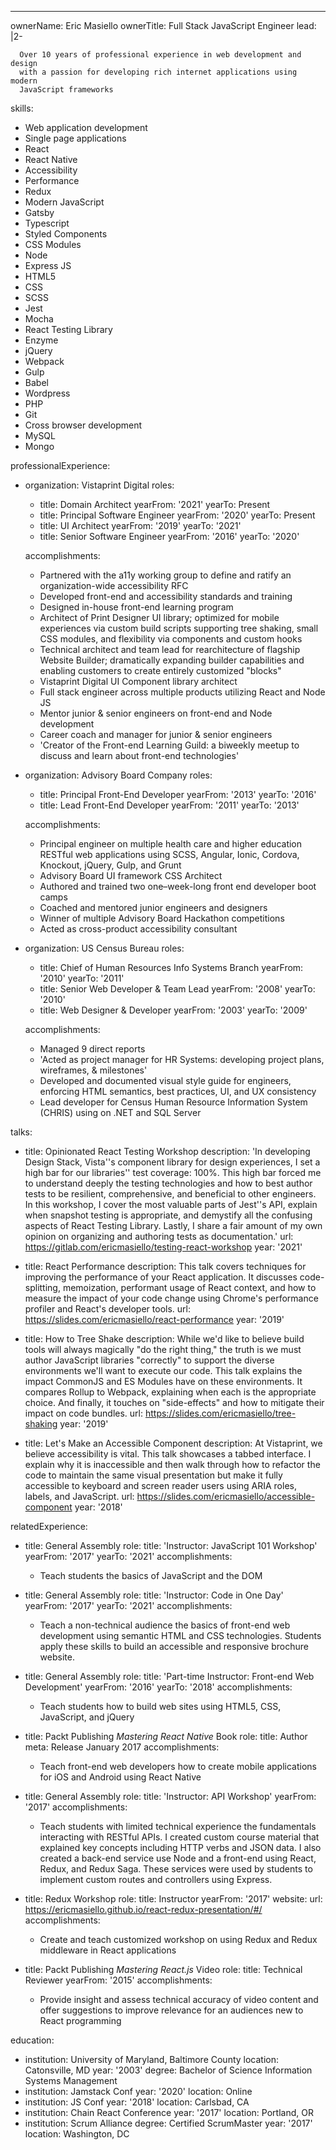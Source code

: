 ---

ownerName: Eric Masiello
ownerTitle: Full Stack JavaScript Engineer
lead: |2-

      Over 10 years of professional experience in web development and design
      with a passion for developing rich internet applications using modern
      JavaScript frameworks

skills:

- Web application development
- Single page applications
- React
- React Native
- Accessibility
- Performance
- Redux
- Modern JavaScript
- Gatsby
- Typescript
- Styled Components
- CSS Modules
- Node
- Express JS
- HTML5
- CSS
- SCSS
- Jest
- Mocha
- React Testing Library
- Enzyme
- jQuery
- Webpack
- Gulp
- Babel
- Wordpress
- PHP
- Git
- Cross browser development
- MySQL
- Mongo

professionalExperience:

- organization: Vistaprint Digital
  roles:

  - title: Domain Architect
    yearFrom: '2021'
    yearTo: Present
  - title: Principal Software Engineer
    yearFrom: '2020'
    yearTo: Present
  - title: UI Architect
    yearFrom: '2019'
    yearTo: '2021'
  - title: Senior Software Engineer
    yearFrom: '2016'
    yearTo: '2020'

  accomplishments:

  - Partnered with the a11y working group to define and ratify an organization-wide accessibility RFC
  - Developed front-end and accessibility standards and training
  - Designed in-house front-end learning program
  - Architect of Print Designer UI library; optimized for mobile experiences via custom build scripts supporting tree shaking, small CSS modules, and flexibility via components and custom hooks
  - Technical architect and team lead for rearchitecture of flagship Website Builder; dramatically expanding builder capabilities and enabling customers to create entirely customized "blocks"
  - Vistaprint Digital UI Component library architect
  - Full stack engineer across multiple products utilizing React and Node JS
  - Mentor junior & senior engineers on front-end and Node development
  - Career coach and manager for junior & senior engineers
  - 'Creator of the Front-end Learning Guild: a biweekly meetup to discuss and learn about front-end technologies'

- organization: Advisory Board Company
  roles:

  - title: Principal Front-End Developer
    yearFrom: '2013'
    yearTo: '2016'
  - title: Lead Front-End Developer
    yearFrom: '2011'
    yearTo: '2013'

  accomplishments:

  - Principal engineer on multiple health care and higher education RESTful web applications
    using SCSS, Angular, Ionic, Cordova, Knockout, jQuery, Gulp, and Grunt
  - Advisory Board UI framework CSS Architect
  - Authored and trained two one–week-long front end developer boot camps
  - Coached and mentored junior engineers and designers
  - Winner of multiple Advisory Board Hackathon competitions
  - Acted as cross-product accessibility consultant

- organization: US Census Bureau
  roles:

  - title: Chief of Human Resources Info Systems Branch
    yearFrom: '2010'
    yearTo: '2011'
  - title: Senior Web Developer & Team Lead
    yearFrom: '2008'
    yearTo: '2010'
  - title: Web Designer & Developer
    yearFrom: '2003'
    yearTo: '2009'

  accomplishments:

  - Managed 9 direct reports
  - 'Acted as project manager for HR Systems: developing project plans, wireframes,
    & milestones'
  - Developed and documented visual style guide for engineers, enforcing HTML semantics,
    best practices, UI, and UX consistency
  - Lead developer for Census Human Resource Information System (CHRIS) using on .NET
    and SQL Server

talks:

- title: Opinionated React Testing Workshop
  description: 'In developing Design Stack, Vista''s component library for design experiences, I set a high bar for our libraries'' test coverage: 100%. This high bar forced me to understand deeply the testing technologies and how to best author tests to be resilient, comprehensive, and beneficial to other engineers. In this workshop, I cover the most valuable parts of Jest''s API, explain when snapshot testing is appropriate, and demystify all the confusing aspects of React Testing Library. Lastly, I share a fair amount of my own opinion on organizing and authoring tests as documentation.'
  url: https://gitlab.com/ericmasiello/testing-react-workshop
  year: '2021'

- title: React Performance
  description: This talk covers techniques for improving the performance of your React application. It discusses code-splitting, memoization, performant usage of React context, and how to measure the impact of your code change using Chrome's performance profiler and React's developer tools.
  url: https://slides.com/ericmasiello/react-performance
  year: '2019'

- title: How to Tree Shake
  description: While we'd like to believe build tools will always magically "do the right thing," the truth is we must author JavaScript libraries "correctly" to support the diverse environments we'll want to execute our code. This talk explains the impact CommonJS and ES Modules have on these environments. It compares Rollup to Webpack, explaining when each is the appropriate choice. And finally, it touches on "side-effects" and how to mitigate their impact on code bundles.
  url: https://slides.com/ericmasiello/tree-shaking
  year: '2019'

- title: Let's Make an Accessible Component
  description: At Vistaprint, we believe accessibility is vital. This talk showcases a tabbed interface. I explain why it is inaccessible and then walk through how to refactor the code to maintain the same visual presentation but make it fully accessible to keyboard and screen reader users using ARIA roles, labels, and JavaScript.
  url: https://slides.com/ericmasiello/accessible-component
  year: '2018'

relatedExperience:

- title: General Assembly
  role:
    title: 'Instructor: JavaScript 101 Workshop'
    yearFrom: '2017'
    yearTo: '2021'
  accomplishments:
  - Teach students the basics of JavaScript and the DOM

- title: General Assembly
  role:
    title: 'Instructor: Code in One Day'
    yearFrom: '2017'
    yearTo: '2021'
  accomplishments:
  - Teach a non-technical audience the basics of front-end web development using semantic HTML and CSS technologies. Students apply these skills to build an accessible and responsive brochure website.

- title: General Assembly
  role:
    title: 'Part-time Instructor: Front-end Web Development'
    yearFrom: '2016'
    yearTo: '2018'
  accomplishments:
  - Teach students how to build web sites using HTML5, CSS, JavaScript, and jQuery

- title: Packt Publishing <em>Mastering React Native</em> Book
  role:
    title: Author
  meta: Release January 2017
  accomplishments:
  - Teach front-end web developers how to create mobile applications for iOS and Android
    using React Native

- title: General Assembly
  role:
    title: 'Instructor: API Workshop'
    yearFrom: '2017'
  accomplishments:
  - Teach students with limited technical experience the fundamentals interacting with RESTful APIs. I created custom course material that explained key concepts including HTTP verbs and JSON data. I also created a back-end service use Node and a front-end using React, Redux, and Redux Saga. These services were used by students to implement custom routes and controllers using Express.

- title: Redux Workshop
  role:
    title: Instructor
    yearFrom: '2017'
  website:
    url: https://ericmasiello.github.io/react-redux-presentation/#/
  accomplishments:
  - Create and teach customized workshop on using Redux and Redux middleware in React
    applications

- title: Packt Publishing <em>Mastering React.js</em> Video
  role:
    title: Technical Reviewer
    yearFrom: '2015'
  accomplishments:
  - Provide insight and assess technical accuracy of video content and offer suggestions
    to improve relevance for an audiences new to React programming

education:
- institution: University of Maryland, Baltimore County
  location: Catonsville, MD
  year: '2003'
  degree: Bachelor of Science Information Systems Management
- institution: Jamstack Conf
  year: '2020'
  location: Online
- institution: JS Conf
  year: '2018'
  location: Carlsbad, CA
- institution: Chain React Conference
  year: '2017'
  location: Portland, OR
- institution: Scrum Alliance
  degree: Certified ScrumMaster
  year: '2017'
  location: Washington, DC
